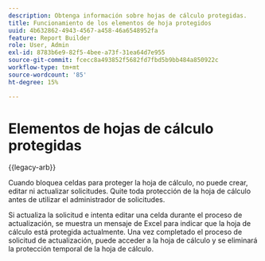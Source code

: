 ```yaml
---
description: Obtenga información sobre hojas de cálculo protegidas.
title: Funcionamiento de los elementos de hoja protegidos
uuid: 4b632862-4943-4567-a458-46a6548952fa
feature: Report Builder
role: User, Admin
exl-id: 8783b6e9-82f5-4bee-a73f-31ea64d7e955
source-git-commit: fcecc8a493852f5682fd7fbd5b9bb484a850922c
workflow-type: tm+mt
source-wordcount: '85'
ht-degree: 15%

---
```


# Elementos de hojas de cálculo protegidas

{{legacy-arb}}

Cuando bloquea celdas para proteger la hoja de cálculo, no puede crear, editar ni actualizar solicitudes. Quite toda protección de la hoja de cálculo antes de utilizar el administrador de solicitudes.

Si actualiza la solicitud e intenta editar una celda durante el proceso de actualización, se muestra un mensaje de Excel para indicar que la hoja de cálculo está protegida actualmente. Una vez completado el proceso de solicitud de actualización, puede acceder a la hoja de cálculo y se eliminará la protección temporal de la hoja de cálculo.
